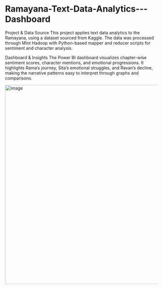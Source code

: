 # Ramayana-Text-Data-Analytics---Dashboard
Project & Data Source
This project applies text data analytics to the Ramayana, using a dataset sourced from Kaggle. The data was processed through Mint Hadoop with Python-based mapper and reducer scripts for sentiment and character analysis.

Dashboard & Insights
The Power BI dashboard visualizes chapter-wise sentiment scores, character mentions, and emotional progressions. It highlights Rama’s journey, Sita’s emotional struggles, and Ravan’s decline, making the narrative patterns easy to interpret through graphs and comparisons.

<img width="1162" height="657" alt="image" src="https://github.com/user-attachments/assets/13ffb459-f822-42aa-a450-cd1d293398b3" />
